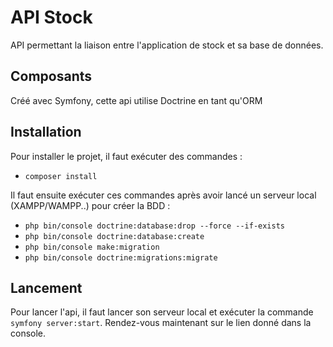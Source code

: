 # API Stock

API permettant la liaison entre l'application de stock et sa base de données.

## Composants

Créé avec Symfony, cette api utilise Doctrine en tant qu'ORM

## Installation

Pour installer le projet, il faut exécuter des commandes :
- `composer install`

Il faut ensuite exécuter ces commandes après avoir lancé un serveur local (XAMPP/WAMPP..) pour créer la BDD :
- `php bin/console doctrine:database:drop --force --if-exists`
- `php bin/console doctrine:database:create`
- `php bin/console make:migration`
- `php bin/console doctrine:migrations:migrate`

## Lancement

Pour lancer l'api, il faut lancer son serveur local et exécuter la commande `symfony server:start`. Rendez-vous maintenant sur le lien donné dans la console.

